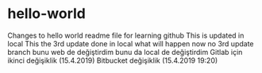 # hello-world
Changes to hello world readme file for learning github
This is updated in local
This the 3rd update done in local
what will happen now no 3rd update branch
bunu web de değiştirdim
bunu da local de değiştirdim
Gitlab için ikinci değişiklik (15.4.2019)
Bitbucket değişiklik (15.4.2019 19:20)